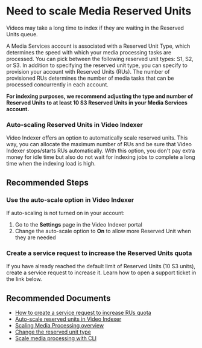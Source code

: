 <properties
    pageTitle="Need to scale Media Reserved Units"
    description="Need to scale Media Reserved Units"
    infoBubbleText=""
	service="microsoft.media"
	resource="mediaservices"
    authors="ReutAmior"
    ms.author="t-reutam"
    displayOrder="1"
    articleId="mediaservices-videoindexer-manage-ru"
    diagnosticScenario=""
    selfHelpType="generic"
    supportTopicIds="32740746,32740748"
    resourceTags=""
    productPesIds="16535"
    cloudEnvironments="public"
    ownershipId="StorageMediaEdge_Media_VI"
/>

# Need to scale Media Reserved Units

Videos may take a long time to index if they are waiting in the Reserved Units queue.

A Media Services account is associated with a Reserved Unit Type, which determines the speed with which your media processing tasks are processed. You can pick between the following reserved unit types: S1, S2, or S3. In addition to specifying the reserved unit type, you can specify to provision your account with Reserved Units (RUs). The number of provisioned RUs determines the number of media tasks that can be processed concurrently in each account.

**For indexing purposes, we recommend adjusting the type and number of Reserved Units to at least 10 S3 Reserved Units in your Media Services account.**

### Auto-scaling Reserved Units in Video Indexer

Video Indexer offers an option to automatically scale reserved units. This way, you can allocate the maximum number of RUs and be sure that Video Indexer stops/starts RUs automatically. With this option, you don't pay extra money for idle time but also do not wait for indexing jobs to complete a long time when the indexing load is high.

## **Recommended Steps**

### Use the auto-scale option in Video Indexer

If auto-scaling is not turned on in your account:

1.	Go to the **Settings** page in the Video Indexer portal
2.	Change the auto-scale option to **On** to allow more Reserved Unit when they are needed

### Create a service request to increase the Reserved Units quota

If you have already reached the default limit of Reserved Units (10 S3 units), create a service request to increase it. Learn how to open a support ticket in the link below.

## **Recommended Documents**

* [How to create a service request to increase RUs quota](https://docs.microsoft.com/azure/azure-resource-manager/resource-manager-quota-errors#solution)
* [Auto-scale reserved units in Video Indexer](https://docs.microsoft.com/azure/media-services/video-indexer/manage-account-connected-to-azure#auto-scale-reserved-units)
* [Scaling Media Processing overview](https://docs.microsoft.com/azure/media-services/previous/media-services-scale-media-processing-overview)
* [Change the reserved unit type](https://docs.microsoft.com/azure/media-services/previous/media-services-portal-scale-media-processing)
* [Scale media processing with CLI](https://docs.microsoft.com/azure/media-services/latest/media-reserved-units-cli-how-to)
